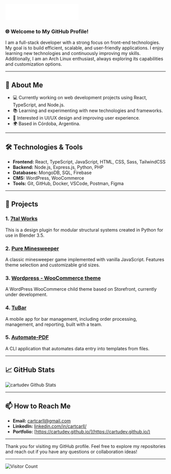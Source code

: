 <img src="images/banner.svg"></img>

### 🌐 Welcome to My GitHub Profile!

I am a full-stack developer with a strong focus on front-end technologies. My goal is to build efficient, scalable, and user-friendly applications. I enjoy learning new technologies and continuously improving my skills. Additionally, I am an Arch Linux enthusiast, always exploring its capabilities and customization options.

---

## 🚀 About Me
- 💻 Currently working on web development projects using React, TypeScript, and Node.js.
- 📚 Learning and experimenting with new technologies and frameworks.
- 🎨 Interested in UI/UX design and improving user experience.
- 🌍 Based in Córdoba, Argentina.

---

## 🛠️ Technologies & Tools
- **Frontend:** React, TypeScript, JavaScript, HTML, CSS, Sass, TailwindCSS
- **Backend:** Node.js, Express.js, Python, PHP
- **Databases:** MongoDB, SQL, Firebase
- **CMS:** WordPress, WooCommerce
- **Tools:** Git, GitHub, Docker, VSCode, Postman, Figma

---

## 📂 Projects
### 1. [7tal Works](https://github.com/cartudev/7talWorks)
This is a design plugin for modular structural systems created in Python for use in Blender 3.5.

### 2. [Pure Minesweeper](https://github.com/cartudev/minesweeper)
A classic minesweeper game implemented with vanilla JavaScript. Features theme selection and customizable grid sizes.

### 3. [Wordpress - WooCommerce theme](https://github.com/cartudev/Wordpress-WooCommerce-Theme)
A WordPress WooCommerce child theme based on Storefront, currently under development.

### 4. [TuBar](https://github.com/cartudev/tubar-reactnative--original)
A mobile app for bar management, including order processing, management, and reporting, built with a team.

### 5. [Automate-PDF](https://github.com/cartudev/Automate-PDF)
A CLI application that automates data entry into templates from files.

---

## 📈 GitHub Stats
![cartudev Github Stats](https://github-readme-stats.vercel.app/api?username=cartudev&bg_color=30,e96443,904e95&title_color=fff&text_color=fff)

---

## 📫 How to Reach Me
- **Email:** [cartcarll@gmail.com](mailto:cartcarll@gmail.com)
- **LinkedIn:** [linkedin.com/in/cartcarll/](https://www.linkedin.com/in/cartcarll/)
- **Portfolio:** [https://cartudev.github.io/](https://cartudev.github.io/)

---

Thank you for visiting my GitHub profile. Feel free to explore my repositories and reach out if you have any questions or collaboration ideas!

---

![Visitor Count](https://komarev.com/ghpvc/?username=cartudev&color=blue)



